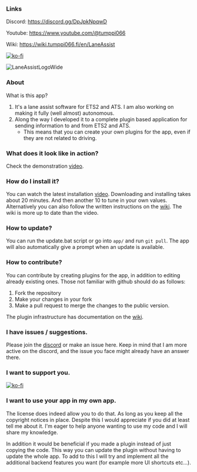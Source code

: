 ### Links

Discord: https://discord.gg/DpJpkNpqwD

Youtube: https://www.youtube.com/@tumppi066

Wiki: https://wiki.tumppi066.fi/en/LaneAssist

[![ko-fi](https://ko-fi.com/img/githubbutton_sm.svg)](https://ko-fi.com/E1E1NOC3P)

![LaneAssistLogoWide](https://github.com/Tumppi066/Euro-Truck-Simulator-2-Lane-Assist/assets/83072683/b5b048d4-69b0-4c25-b050-f52df79610c1)



### About

What is this app?
1. It's a lane assist software for ETS2 and ATS. I am also working on making it fully (well almost) autonomous.
2. Along the way I developed it to a complete plugin based application for sending information to and from ETS2 and ATS.
    - This means that you can create your own plugins for the app, even if they are not related to driving.


### What does it look like in action?

Check the demonstration [video](https://www.youtube.com/watch?v=XmM87rA_3fw).


### How do I install it?

You can watch the latest installation [video](https://www.youtube.com/watch?v=ILLqHix_D8o). Downloading and installing takes about 20 minutes. And then another 10 to tune in your own values.
Alternatively you can also follow the written instructions on the [wiki](https://wiki.tumppi066.xyz/en/LaneAssist). The wiki is more up to date than the video.


### How to update?

You can run the update.bat script or go into `app/` and run `git pull`.
The app will also automatically give a prompt when an update is available.


### How to contribute?

You can contribute by creating plugins for the app, in addition to editing already existing ones.
Those not familiar with github should do as follows:
1. Fork the repository
2. Make your changes in your fork
3. Make a pull request to merge the changes to the public version.

The plugin infrastructure has documentation on the [wiki](https://wiki.tumppi066.xyz/en/LaneAssist).


### I have issues / suggestions.

Please join the [discord](https://discord.gg/DpJpkNpqwD) or make an issue here. Keep in mind that I am more active on the discord, and the issue you face might already have an answer there. 


### I want to support you.

[![ko-fi](https://ko-fi.com/img/githubbutton_sm.svg)](https://ko-fi.com/E1E1NOC3P)


### I want to use your app in my own app.

The license does indeed allow you to do that. As long as you keep all the copyright notices in place. Despite this I would appreciate if you did at least tell me about it. I'm eager to help anyone wanting to use my code and I will share my knowledge.

In addition it would be beneficial if you made a plugin instead of just copying the code. This way you can update the plugin without having to update the whole app.
To add to this I will try and implement all the additional backend features you want (for example more UI shortcuts etc...).

